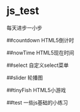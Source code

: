 # js_test
每天进步一小步

##countdown
HTML5倒计时

##nowTime
HTML5现在时间

##select
自定义select菜单

##slider
轮播图

##tinyFish
HTML5小游戏

##test
一些js基础的小练习

